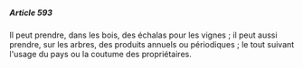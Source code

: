 ##### Article 593

Il peut prendre, dans les bois, des échalas pour les vignes ; il peut aussi prendre, sur les arbres, des produits annuels ou périodiques ; le tout suivant l'usage du pays ou la coutume des propriétaires.

